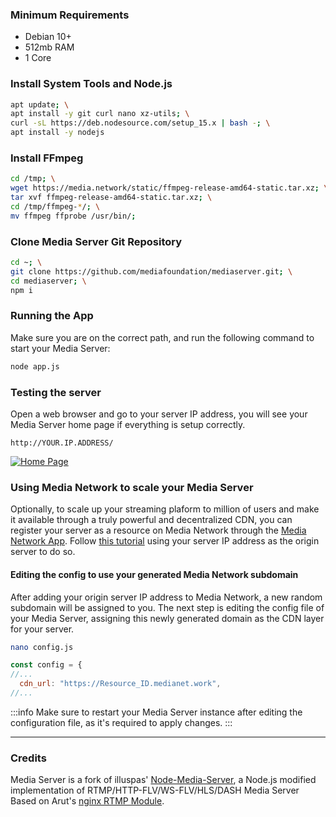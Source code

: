 ### Minimum Requirements 
- Debian 10+
- 512mb RAM
- 1 Core

### Install System Tools and Node.js
```bash
apt update; \
apt install -y git curl nano xz-utils; \
curl -sL https://deb.nodesource.com/setup_15.x | bash -; \
apt install -y nodejs
```

### Install FFmpeg
```bash
cd /tmp; \
wget https://media.network/static/ffmpeg-release-amd64-static.tar.xz; \
tar xvf ffmpeg-release-amd64-static.tar.xz; \
cd /tmp/ffmpeg-*/; \
mv ffmpeg ffprobe /usr/bin/;
```

### Clone Media Server Git Repository
 ```bash
cd ~; \
git clone https://github.com/mediafoundation/mediaserver.git; \
cd mediaserver; \
npm i
```

### Running the App

Make sure you are on the correct path, and run the following command to start your Media Server:

```bash
node app.js
```

### Testing the server

Open a web browser and go to your server IP address, you will see your Media Server home page if everything is setup correctly.
```
http://YOUR.IP.ADDRESS/
```
[ ![Home Page](https://docs.media.network/img/mediaserverexp.png) ](https://docs.media.network/img/mediaserverexp.png)


### Using Media Network to scale your Media Server

Optionally, to scale up your streaming plaform to million of users and make it available through a truly powerful and decentralized CDN, you can register your server as a resource on Media Network through the [Media Network App](https://app.media.network). Follow [this tutorial](https://docs.media.network/app-setup) using your server IP address as the origin server to do so.

#### Editing the config to use your generated Media Network subdomain

After adding your origin server IP address to Media Network, a new random subdomain will be assigned to you. The next step is editing the config file of your Media Server, assigning this newly generated domain as the CDN layer for your server.

```bash
nano config.js
```

```js title="mediaserver/config.js"
const config = {
//...
  cdn_url: "https://Resource_ID.medianet.work",
//...
```

:::info
Make sure to restart your Media Server instance after editing the configuration file, as it's required to apply changes.
:::


---

### Credits

Media Server is a fork of illuspas' [Node-Media-Server](https://github.com/illuspas/Node-Media-Server), a Node.js modified implementation of RTMP/HTTP-FLV/WS-FLV/HLS/DASH Media Server Based on Arut's [nginx RTMP Module](https://github.com/arut/nginx-rtmp-module).
